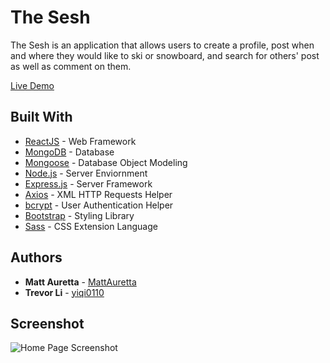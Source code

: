 # The Sesh

The Sesh is an application that allows users to create a profile, post when and where they would like to ski or snowboard, and search for others' post as well as comment on them.

[Live Demo](https://still-basin-27239.herokuapp.com/)

## Built With

* [ReactJS](https://reactjs.org/) - Web Framework
* [MongoDB](https://www.mongodb.com/) - Database
* [Mongoose](https://mongoosejs.com/) - Database Object Modeling
* [Node.js](https://nodejs.org/en/) - Server Enviornment
* [Express.js](https://expressjs.com/) - Server Framework
* [Axios](https://www.npmjs.com/package/axios) - XML HTTP Requests Helper
* [bcrypt](https://www.npmjs.com/package/bcrypt) - User Authentication Helper
* [Bootstrap](https://getbootstrap.com/) - Styling Library
* [Sass](https://sass-lang.com/) - CSS Extension Language

## Authors
* **Matt Auretta** - [MattAuretta](https://github.com/MattAuretta)
* **Trevor Li** - [yiqi0110](https://github.com/yiqi0110)

## Screenshot
![Home Page Screenshot](client/public/images/thesesh-screenshot.png) 